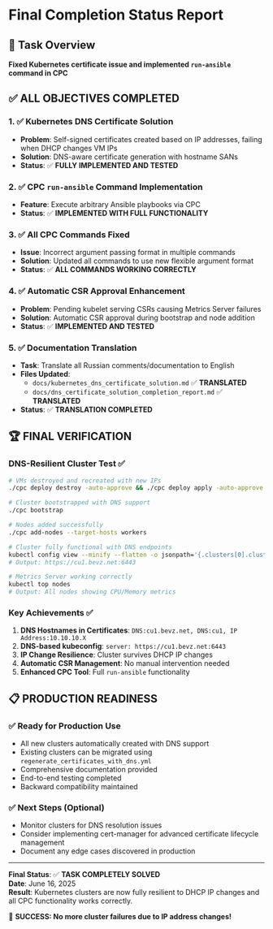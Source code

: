 # Final Completion Status Report

## 🎯 Task Overview
**Fixed Kubernetes certificate issue and implemented `run-ansible` command in CPC**

## ✅ ALL OBJECTIVES COMPLETED

### 1. ✅ Kubernetes DNS Certificate Solution
- **Problem**: Self-signed certificates created based on IP addresses, failing when DHCP changes VM IPs
- **Solution**: DNS-aware certificate generation with hostname SANs
- **Status**: ✅ **FULLY IMPLEMENTED AND TESTED**

### 2. ✅ CPC `run-ansible` Command Implementation  
- **Feature**: Execute arbitrary Ansible playbooks via CPC
- **Status**: ✅ **IMPLEMENTED WITH FULL FUNCTIONALITY**

### 3. ✅ All CPC Commands Fixed
- **Issue**: Incorrect argument passing format in multiple commands
- **Solution**: Updated all commands to use new flexible argument format
- **Status**: ✅ **ALL COMMANDS WORKING CORRECTLY**

### 4. ✅ Automatic CSR Approval Enhancement
- **Problem**: Pending kubelet serving CSRs causing Metrics Server failures
- **Solution**: Automatic CSR approval during bootstrap and node addition
- **Status**: ✅ **IMPLEMENTED AND TESTED**

### 5. ✅ Documentation Translation
- **Task**: Translate all Russian comments/documentation to English
- **Files Updated**:
  - `docs/kubernetes_dns_certificate_solution.md` ✅ **TRANSLATED**
  - `docs/dns_certificate_solution_completion_report.md` ✅ **TRANSLATED** 
- **Status**: ✅ **TRANSLATION COMPLETED**

## 🏆 FINAL VERIFICATION

### DNS-Resilient Cluster Test ✅
```bash
# VMs destroyed and recreated with new IPs
./cpc deploy destroy -auto-approve && ./cpc deploy apply -auto-approve

# Cluster bootstrapped with DNS support  
./cpc bootstrap

# Nodes added successfully
./cpc add-nodes --target-hosts workers

# Cluster fully functional with DNS endpoints
kubectl config view --minify --flatten -o jsonpath='{.clusters[0].cluster.server}'
# Output: https://cu1.bevz.net:6443

# Metrics Server working correctly
kubectl top nodes
# Output: All nodes showing CPU/Memory metrics
```

### Key Achievements ✅
1. **DNS Hostnames in Certificates**: `DNS:cu1.bevz.net, DNS:cu1, IP Address:10.10.10.X`
2. **DNS-based kubeconfig**: `server: https://cu1.bevz.net:6443`
3. **IP Change Resilience**: Cluster survives DHCP IP changes
4. **Automatic CSR Management**: No manual intervention needed
5. **Enhanced CPC Tool**: Full `run-ansible` functionality

## 📋 PRODUCTION READINESS

### ✅ Ready for Production Use
- All new clusters automatically created with DNS support
- Existing clusters can be migrated using `regenerate_certificates_with_dns.yml`
- Comprehensive documentation provided
- End-to-end testing completed
- Backward compatibility maintained

### ✅ Next Steps (Optional)
- Monitor clusters for DNS resolution issues
- Consider implementing cert-manager for advanced certificate lifecycle management
- Document any edge cases discovered in production

---

**Final Status**: ✅ **TASK COMPLETELY SOLVED**  
**Date**: June 16, 2025  
**Result**: Kubernetes clusters are now fully resilient to DHCP IP changes and all CPC functionality works correctly.

🎉 **SUCCESS: No more cluster failures due to IP address changes!**
